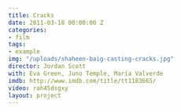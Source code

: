 ```yaml
---
title: Cracks
date: 2011-03-18 00:00:00 Z
categories:
- film
tags:
- example
img: "/uploads/shaheen-baig-casting-cracks.jpg"
director: Jordan Scott
with: Eva Green, Juno Temple, María Valverde
imdb: http://www.imdb.com/title/tt1183665/
video: rah45dsgxy
layout: project
---
```


